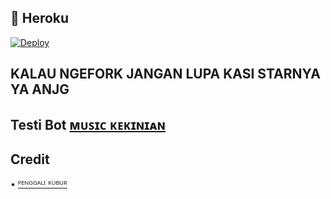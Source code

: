 
## 💜 Heroku

[![Deploy](https://www.herokucdn.com/deploy/button.svg)](https://heroku.com/deploy?template=https://github.com/zxcskyy/VideoStreamUserbot)

## KALAU NGEFORK JANGAN LUPA KASI STARNYA YA ANJG 
 
## Testi Bot [ᴍᴜꜱɪᴄ ᴋᴇᴋɪɴɪᴀɴ](https://t.me/Kekiniian_bot)

## Credit
• [ᴾᴱᴺᴳᴳᴬᴸᴵ ᴷᵁᴮᵁᴿ](t.me/rumahakhirat)
